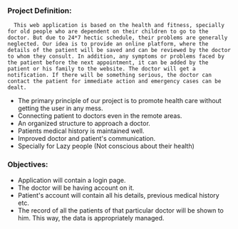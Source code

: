 ### Project Definition:
      This web application is based on the health and fitness, specially for old people who are dependent on their children to go to the doctor. But due to 24*7 hectic schedule, their problems are generally neglected. Our idea is to provide an online platform, where the details of the patient will be saved and can be reviewed by the doctor to whom they consult. In addition, any symptoms or problems faced by the patient before the next appointment, it can be added by the patient or his family to the website. The doctor will get a notification. If there will be something serious, the doctor can contact the patient for immediate action and emergency cases can be dealt. 
   *   The primary principle of our project is to promote health care without getting the user in any mess.
   *   Connecting patient to doctors even in the remote areas.
   *   An organized structure to approach a doctor.
   *   Patients medical history is maintained well.   
   *   Improved doctor and patient's communication.
   *   Specially for Lazy people (Not conscious about their health)
   
### Objectives:
   * Application will contain a login page.
   * The doctor will be having account on it.
   * Patient's account will contain all his details, previous medical history etc.
   * The record of all the patients of that particular doctor will be shown to him. This way, the data is appropriately managed.
   
                     
                     
